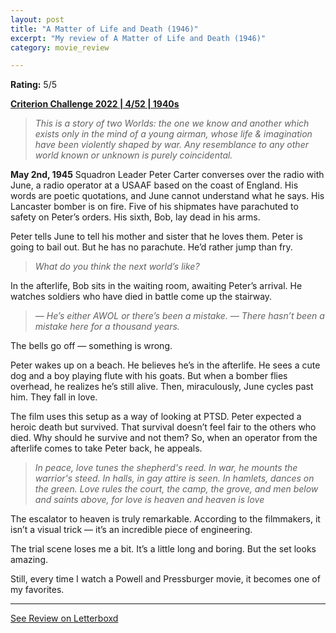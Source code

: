 ```yaml
---
layout: post
title: "A Matter of Life and Death (1946)"
excerpt: "My review of A Matter of Life and Death (1946)"
category: movie_review

---
```


**Rating:** 5/5

<b><a href="https://boxd.it/q4PJa/detail">Criterion Challenge 2022 | 4/52 | 1940s</a></b>

<blockquote><i>This is a story of two Worlds: the one we know and another which exists only in the mind of a young airman, whose life & imagination have been violently shaped by war. Any resemblance to any other world known or unknown is purely coincidental.</i></blockquote>

<b>May 2nd, 1945</b>
Squadron Leader Peter Carter converses over the radio with June, a radio operator at a USAAF based on the coast of England. His words are poetic quotations, and June cannot understand what he says. His Lancaster bomber is on fire. Five of his shipmates have parachuted to safety on Peter’s orders. His sixth, Bob, lay dead in his arms.

Peter tells June to tell his mother and sister that he loves them. Peter is going to bail out. But he has no parachute. He’d rather jump than fry.

<blockquote><i>What do you think the next world’s like?</i></blockquote>

In the afterlife, Bob sits in the waiting room, awaiting Peter’s arrival. He watches soldiers who have died in battle come up the stairway.

<blockquote><i>— He’s either AWOL or there’s been a mistake.
— There hasn’t been a mistake here for a thousand years.</i></blockquote>

The bells go off — something is wrong.

Peter wakes up on a beach. He believes he’s in the afterlife. He sees a cute dog and a boy playing flute with his goats. But when a bomber flies overhead, he realizes he’s still alive. Then, miraculously, June cycles past him. They fall in love.

The film uses this setup as a way of looking at PTSD. Peter expected a heroic death but survived. That survival doesn’t feel fair to the others who died. Why should he survive and not them? So, when an operator from the afterlife comes to take Peter back, he appeals.

<blockquote><i>In peace, love tunes the shepherd's reed.
In war, he mounts the warrior's steed.
In halls, in gay attire is seen.
In hamlets, dances on the green.
Love rules the court, the camp, the grove,
and men below and saints above,
for love is heaven and heaven is love</i></blockquote>

The escalator to heaven is truly remarkable. According to the filmmakers, it isn’t a visual trick — it’s an incredible piece of engineering.

The trial scene loses me a bit. It’s a little long and boring. But the set looks amazing.

Still, every time I watch a Powell and Pressburger movie, it becomes one of my favorites.

<hr>

[See Review on Letterboxd](https://boxd.it/6o9oKT)
